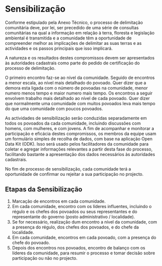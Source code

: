 # Sensibilização

Conforme estipulado pela Anexo Técnico, o processo de delimitação comunitária deve, por lei, ser precedido de uma série de consultas comunitárias na qual a informação em relação à terra, floresta e legislação ambiental é transmitida e a comunidade têm a oportunidade de compreender melhor as implicações de delimitar as suas terras e as actividades e os passos principais que isso implicará.

A natureza e os resultados destes compromissos devem ser apresentados às autoridades cadastrais como parte do pedido de certificação do processo de delimitação.

O primeiro encontro faz-se ao nível da comunidade.  Seguido de encontros a menor escala, ao nível mais detalhado do povoado.  Quer dizer que a demora esta ligada com o número de povoadas na comunidade, menor numero menos tempo e maior numero mais tempo. Os encontros a seguir envolvem trabalho mais detalhado ao nível de cada povoado. Quer dizer que normalmente uma comunidade com muitos povoados leva mais tempo do que uma comunidade com poucos povoados.

As actividades de sensibilização serão conduzidas separadamente em todos os povoados da cada comunidade, incluindo discussões com homens, com mulheres, e com jovens. A fim de acompanhar e monitorar a participação e eficácia destes compromissos, os membros da equipe usam um formulário simples de recolha de dados, com base na aplicação Open Data Kit \(ODK\). Isso será usado pelos facilitadores da comunidade para coletar e agregar informações relevantes a partir desta fase do processo, facilitando bastante a apresentação dos dados necessários às autoridades cadastrais.

No fim de processo de sensibilização, cada comunidade terá a oportunidade de confirmar ou rejeitar a sua participação no projecto.

## Etapas da Sensibilização 

1. Marcação de encontros em cada comunidade.
2. Em cada comunidade, encontro com os líderes influentes, incluindo o régulo e os chefes dos povoados ou seus representantes e do representante do governo \(posto administrativo / localidade\).
3. Se for necessário, realização dum encontro a nível da comunidade, com a presença do régulo, dos chefes dos povoados, e do chefe da localidade.
4. Em cada comunidade, encontros em cada povoado, com a presença do chefe do povoado.
5. Depois dos encontros nos povoados, encontro de balanço com os líderes da comunidade, para resumir o processo e tomar decisão sobre participação ou não no projecto.






